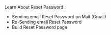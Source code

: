 Learn About Reset Password :
- Sending email Reset Password on Mail (Gmail)
- Re-Sending email Reset Password
- Build Reset Password page